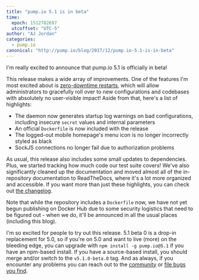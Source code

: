 ```yaml
---
title: "pump.io 5.1 is in beta"
time:
  epoch: 1512782697
  utcoffset: "UTC-5"
author: "AJ Jordan"
categories:
  - pump.io
canonical: "http://pump.io/blog/2017/12/pump.io-5.1-is-in-beta"
---
```


I'm really excited to announce that pump.io 5.1 is officially in beta!

This release makes a wide array of improvements. One of the features I'm most excited about is [zero-downtime restarts][], which will allow administrators to gracefully roll over to new configurations and codebases with absolutely no user-visible impact! Aside from that, here's a list of highlights:

* The daemon now generates startup log warnings on bad configurations, including insecure `secret` values and internal parameters
* An official `Dockerfile` is now included with the release
* The logged-out mobile homepage's menu icon is no longer incorrectly styled as black
* SockJS connections no longer fail due to authorization problems

As usual, this release also includes some small updates to dependencies. Plus, we started tracking how much code our test suite covers! We've also significantly cleaned up the documentation and moved almost all of the in-repository documentation to ReadTheDocs, where it's a lot more organized and accessible. If you want more than just these highlights, you can check out [the changelog].

Note that while the repository includes a `Dockerfile` now, we have not yet begun publishing on Docker Hub due to some security logistics that need to be figured out - when we do, it'll be announced in all the usual places (including this blog).

I'm so excited for people to try out this release. 5.1 beta 0 is a drop-in replacement for 5.0, so if you're on 5.0 and want to live (more) on the bleeding edge, you can upgrade with `npm install -g pump.io@5.1` if you have an npm-based install. If you have a source-based install, you should merge and/or switch to the `v5.1.0-beta.0` tag. And as always, if you encounter any problems you can reach out to the [community][] or [file bugs you find][].

 [the changelog]: https://github.com/pump-io/pump.io/blob/master/CHANGELOG.md#510-beta-0---2017-12-08
 [community]: https://github.com/pump-io/pump.io/wiki/Community
 [file bugs you find]: https://github.com/pump-io/pump.io/issues
 [zero-downtime restarts]: http://pump.io/blog/2017/08/zero-downtime-restarts-have-landed
